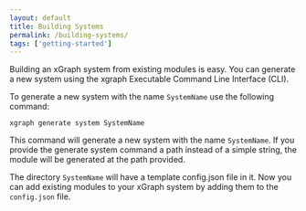 ```yaml
---
layout: default
title: Building Systems
permalink: /building-systems/
tags: ['getting-started']
---
```

Building an xGraph system from existing modules is easy. You can generate a new system using the xgraph 
Executable Command Line Interface (CLI). 

To generate a new system with the name `SystemName` use the following command: 
```
xgraph generate system SystemName
```

This command will generate a new system with the name `SystemName`. If you provide the generate system 
command a path instead of a simple string, the module will be generated at the path provided. 

The directory `SystemName` will have a template config.json file in it. Now you can add existing modules to 
your xGraph system by adding them to the `config.json` file.
